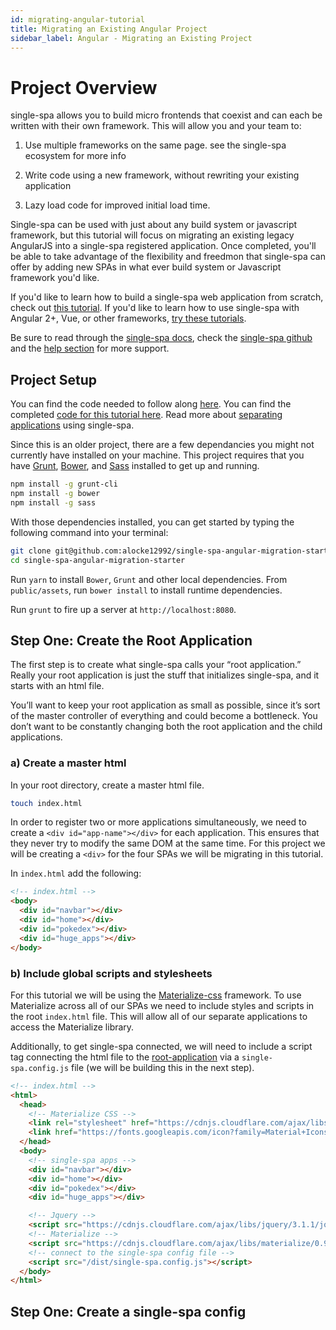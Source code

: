 ```yaml
---
id: migrating-angular-tutorial
title: Migrating an Existing Angular Project
sidebar_label: Angular - Migrating an Existing Project
---
```


# Project Overview

single-spa allows you to build micro frontends that coexist and can each be written with their own framework. This will allow you and your team to:

1. Use multiple frameworks on the same page. see the single-spa ecosystem for more info

2. Write code using a new framework, without rewriting your existing application

3. Lazy load code for improved initial load time.

Single-spa can be used with just about any build system or javascript framework, but this tutorial will focus on migrating an existing legacy AngularJS into a single-spa registered application. Once completed, you'll be able to take advantage of the flexibility and freedmon that single-spa can offer by adding new SPAs in what ever build system or Javascript framework you'd like.

If you'd like to learn how to build a single-spa web application from scratch, check out [this tutorial](https://single-spa.js.org/docs/starting-from-scratch.html). If you'd like to learn how to use single-spa with Angular 2+, Vue, or other frameworks, [try these tutorials](https://github.com/CanopyTax/single-spa-examples).

Be sure to read through the [single-spa docs](https://single-spa.js.org/), check the [single-spa github](https://github.com/CanopyTax/single-spa) and the [help section](https://single-spa.js.org/help.html) for more support.

## Project Setup

You can find the code needed to follow along [here](https://github.com/alocke12992/single-spa-angular-migration-starter). You can find the completed [code for this tutorial here](https://github.com/alocke12992/single-spa-angular-migration). Read more about [separating applications](https://single-spa.js.org/docs/separating-applications.html) using single-spa.

Since this is an older project, there are a few dependancies you might not currently have installed on your machine. This project requires that you have [Grunt](https://gruntjs.com/getting-started), [Bower](https://bower.io/), and [Sass](https://sass-lang.com/) installed to get up and running.

```bash
npm install -g grunt-cli
npm install -g bower
npm install -g sass
```

With those dependencies installed, you can get started by typing the following command into your terminal:

```bash
git clone git@github.com:alocke12992/single-spa-angular-migration-starter.git
cd single-spa-angular-migration-starter
```

Run `yarn` to install `Bower`, `Grunt` and other local dependencies. From `public/assets`, run `bower install` to install runtime dependencies.

Run `grunt` to fire up a server at `http://localhost:8080`.

## Step One: Create the Root Application

The first step is to create what single-spa calls your “root application.” Really your root application is just the stuff that initializes single-spa, and it starts with an html file.

You’ll want to keep your root application as small as possible, since it’s sort of the master controller of everything and could become a bottleneck. You don’t want to be constantly changing both the root application and the child applications.

### a) Create a master html
In your root directory, create a master html file.

```bash
touch index.html
```

In order to register two or more applications simultaneously, we need to create a `<div id="app-name"></div>` for each application. This ensures that they never try to modify the same DOM at the same time. For this project we will be creating a `<div>` for the four SPAs we will be migrating in this tutorial.

In `index.html` add the following:

```html
<!-- index.html -->
<body>
  <div id="navbar"></div>
  <div id="home"></div>
  <div id="pokedex"></div>
  <div id="huge_apps"></div>
</body>
```

### b) Include global scripts and stylesheets

For this tutorial we will be using the [Materialize-css](https://materializecss.com/) framework. To use Materialize across all of our SPAs we need to include styles and scripts in the root `index.html` file. This will allow all of our separate applications to access the Materialize library.

Additionally, to get single-spa connected, we will need to include a script tag connecting the html file to the [root-application](https://single-spa.js.org/docs/configuration.html#indexhtml-file) via a `single-spa.config.js` file (we will be building this in the next step).

```html
<!-- index.html -->
<html>
  <head>
    <!-- Materialize CSS --> 
    <link rel="stylesheet" href="https://cdnjs.cloudflare.com/ajax/libs/materialize/0.97.8/css/materialize.min.css">
    <link href="https://fonts.googleapis.com/icon?family=Material+Icons" rel="stylesheet">
  </head>
  <body>
    <!-- single-spa apps -->
    <div id="navbar"></div>
    <div id="home"></div>
    <div id="pokedex"></div>
    <div id="huge_apps"></div>

    <!-- Jquery -->
    <script src="https://cdnjs.cloudflare.com/ajax/libs/jquery/3.1.1/jquery.min.js"></script>
    <!-- Materialize -->
    <script src="https://cdnjs.cloudflare.com/ajax/libs/materialize/0.97.8/js/materialize.min.js"></script>
    <!-- connect to the single-spa config file -->
    <script src="/dist/single-spa.config.js"></script>
  </body>
</html>
```

## Step One: Create a single-spa config

